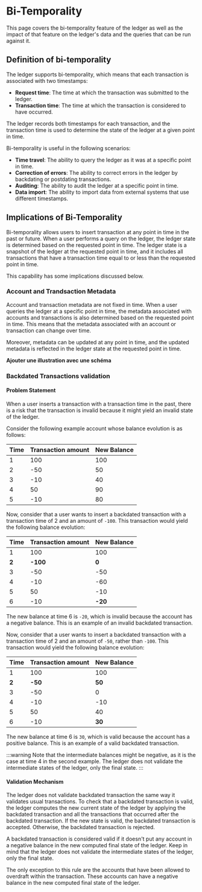 # Bi-Temporality

This page covers the bi-temporality feature of the ledger as well as the impact of that feature on the ledger's data and the queries that can be run against it.

## Definition of bi-temporality

The ledger supports bi-temporality, which means that each transaction is associated with two timestamps:
- **Request time**: The time at which the transaction was submitted to the ledger.
- **Transaction time**: The time at which the transaction is considered to have occurred.

The ledger records both timestamps for each transaction, and the transaction time is used to determine the state of the ledger at a given point in time.

Bi-temporality is useful in the following scenarios:
- **Time travel**: The ability to query the ledger as it was at a specific point in time.
- **Correction of errors**: The ability to correct errors in the ledger by backdating or postdating transactions.
- **Auditing**: The ability to audit the ledger at a specific point in time.
- **Data import**: The ability to import data from external systems that use different timestamps.

## Implications of Bi-Temporality

Bi-temporality allows users to insert transaction at any point in time in the past or future. When a user performs a query on the ledger, the ledger state is determined based on the requested point in time. The ledger state is a snapshot of the ledger at the requested point in time, and it includes all transactions that have a transaction time equal to or less than the requested point in time.

This capability has some implications discussed below.

### Account and Trandsaction Metadata

Account and transaction metadata are not fixed in time. When a user queries the ledger at a specific point in time, the metadata associated with accounts and transactions is also determined based on the requested point in time. This means that the metadata associated with an account or transaction can change over time.

Moreover, metadata can be updated at any point in time, and the updated metadata is reflected in the ledger state at the requested point in time.

**Ajouter une illustration avec une schéma**

### Backdated Transactions validation

#### Problem Statement

When a user inserts a transaction with a transaction time in the past, there is a risk that the transaction is invalid because it might yield an invalid state of the ledger.

Consider the following example account whose balance evolution is as follows:

Time | Transaction amount | New Balance 
--- | --- | ---
1 | 100 | 100
2 | -50 | 50
3 | -10 | 40
4 | 50 | 90
5 | -10 | 80

Now, consider that a user wants to insert a backdated transaction with a transaction time of 2 and an amount of `-100`. This transaction would yield the following balance evolution:

Time | Transaction amount | New Balance
--- | --- | ---
1 | 100 | 100
**2** | **-100** | **0**
3 | -50 | -50
4 | -10 | -60
5 | 50 | -10
6 | -10 | **-20**

The new balance at time 6 is `-20`, which is invalid because the account has a negative balance. This is an example of an invalid backdated transaction.

Now, consider that a user wants to insert a backdated transaction with a transaction time of 2 and an amount of `-50`, rather than `-100`. This transaction would yield the following balance evolution:

Time | Transaction amount | New Balance
--- | --- | ---
1 | 100 | 100
**2** | **-50** | **50**
3 | -50 | 0
4 | -10 | -10
5 | 50 | 40
6 | -10 | **30**

The new balance at time 6 is `30`, which is valid because the account has a positive balance. This is an example of a valid backdated transaction.

:::warning
Note that the intermediate balances might be negative, as it is the case at time 4 in the second example. The ledger does not validate the intermediate states of the ledger, only the final state.
:::

#### Validation Mechanism

The ledger does not validate backdated transaction the same way it validates usual transactions. To check that a backdated transaction is valid, the ledger computes the new current state of the ledger by applying the backdated transaction and all the transactions that occurred after the backdated transaction. If the new state is valid, the backdated transaction is accepted. Otherwise, the backdated transaction is rejected.

A backdated transaction is considered valid if it doesn't put any account in a negative balance in the new computed final state of the ledger. Keep in mind that the ledger does not validate the intermediate states of the ledger, only the final state.

The only exception to this rule are the accounts that have been allowed to overdraft within the transaction. These accounts can have a negative balance in the new computed final state of the ledger.
